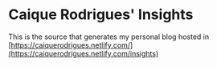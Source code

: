 # Caique Rodrigues' Insights

This is the source that generates my personal blog hosted in [https://caiquerodrigues.netlify.com/](https://caiquerodrigues.netlify.com/insights)